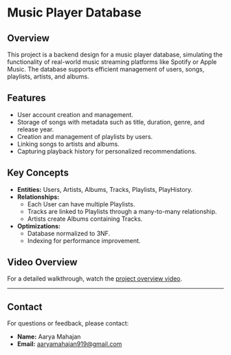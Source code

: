 # Music Player Database

## Overview

This project is a backend design for a music player database, simulating the functionality of real-world music streaming platforms like Spotify or Apple Music. The database supports efficient management of users, songs, playlists, artists, and albums.

## Features

- User account creation and management.
- Storage of songs with metadata such as title, duration, genre, and release year.
- Creation and management of playlists by users.
- Linking songs to artists and albums.
- Capturing playback history for personalized recommendations.

## Key Concepts

- **Entities:** Users, Artists, Albums, Tracks, Playlists, PlayHistory.
- **Relationships:**
  - Each User can have multiple Playlists.
  - Tracks are linked to Playlists through a many-to-many relationship.
  - Artists create Albums containing Tracks.
- **Optimizations:**
  - Database normalized to 3NF.
  - Indexing for performance improvement.

## Video Overview
For a detailed walkthrough, watch the [project overview video](https://www.youtube.com/watch?v=uPtnxC5UU2I).

---

## Contact

For questions or feedback, please contact:
- **Name:** Aarya Mahajan
- **Email:** [aaryamahajan919@gmail.com](mailto:aaryamahajan919@gmail.com)
